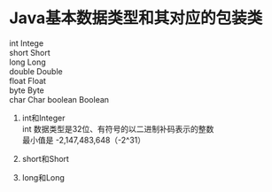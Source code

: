 # Java基本数据类型和其对应的包装类
int Intege  
short Short  
long Long  
double Double  
float Float  
byte Byte  
char Char
boolean Boolean

1. int和Integer  
int 数据类型是32位、有符号的以二进制补码表示的整数  
最小值是 -2,147,483,648（-2^31）  

2. short和Short
3. long和Long
